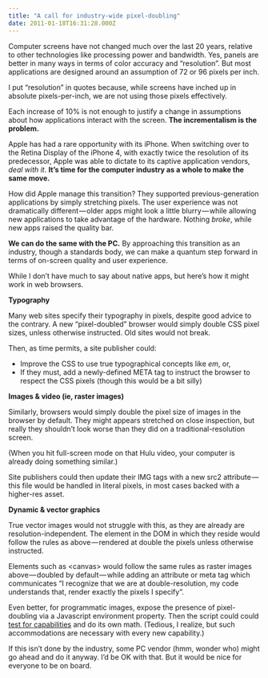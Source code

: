 ```yaml
---
title: "A call for industry-wide pixel-doubling"
date: 2011-01-18T16:31:28.000Z
---
```


Computer screens have not changed much over the last 20 years, relative to other technologies like processing power and bandwidth. Yes, panels are better in many ways in terms of color accuracy and “resolution”. But most applications are designed around an assumption of 72 or 96 pixels per inch.

I put “resolution” in quotes because, while screens have inched up in absolute pixels-per-inch, we are not using those pixels effectively.

Each increase of 10% is not enough to justify a change in assumptions about how applications interact with the screen. **The incrementalism is the problem.**

Apple has had a rare opportunity with its iPhone. When switching over to the Retina Display of the iPhone 4, with exactly twice the resolution of its predecessor, Apple was able to dictate to its captive application vendors, _deal with it_. **It’s time for the computer industry as a whole to make the same move.**

How did Apple manage this transition? They supported previous-generation applications by simply stretching pixels. The user experience was not dramatically different — older apps might look a little blurry — while allowing new applications to take advantage of the hardware. Nothing _broke_, while new apps raised the quality bar.

**We can do the same with the PC.** By approaching this transition as an industry, though a standards body, we can make a quantum step forward in terms of on-screen quality and user experience.

While I don’t have much to say about native apps, but here’s how it might work in web browsers.

**Typography**

Many web sites specify their typography in pixels, despite good advice to the contrary. A new “pixel-doubled” browser would simply double CSS pixel sizes, unless otherwise instructed. Old sites would not break.

Then, as time permits, a site publisher could:

*   Improve the CSS to use true typographical concepts like _em_, or,
*   If they must, add a newly-defined META tag to instruct the browser to respect the CSS pixels (though this would be a bit silly)

**Images &amp; video (ie, raster images)**

Similarly, browsers would simply double the pixel size of images in the browser by default. They might appears stretched on close inspection, but really they shouldn’t look worse than they did on a traditional-resolution screen.

(When you hit full-screen mode on that Hulu video, your computer is already doing something similar.)

Site publishers could then update their IMG tags with a new src2 attribute — this file would be handled in literal pixels, in most cases backed with a higher-res asset.

**Dynamic &amp; vector graphics**

True vector images would not struggle with this, as they are already are resolution-independent. The element in the DOM in which they reside would follow the rules as above — rendered at double the pixels unless otherwise instructed.

Elements such as &lt;canvas&gt; would follow the same rules as raster images above — doubled by default — while adding an attribute or meta tag which communicates “I recognize that we are at double-resolution, my code understands that, render exactly the pixels I specify”.

Even better, for programmatic images, expose the presence of pixel-doubling via a Javascript environment property. Then the script could could [test for capabilities](http://engineeredweb.com/blog/09/10/operating-features-not-browser-versions) and do its own math. (Tedious, I realize, but such accommodations are necessary with every new capability.)

If this isn’t done by the industry, some PC vendor (hmm, wonder who) might go ahead and do it anyway. I’d be OK with that. But it would be nice for everyone to be on board.
